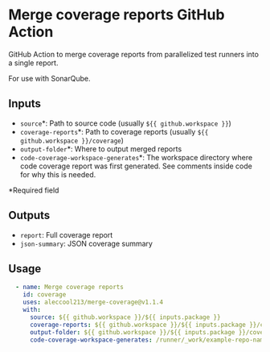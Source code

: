# Merge coverage reports GitHub Action

GitHub Action to merge coverage reports from parallelized test runners into a single report. 

For use with SonarQube.

## Inputs

- `source`*: Path to source code (usually `${{ github.workspace }}`)
- `coverage-reports`*: Path to coverage reports (usually `${{ github.workspace }}/coverage`)
- `output-folder`*: Where to output merged reports
- `code-coverage-workspace-generates`*: The workspace directory where code coverage report was first generated. See comments inside code for why this is needed.

*Required field

## Outputs

- `report`: Full coverage report
- `json-summary`: JSON coverage summary

## Usage

```yaml
  - name: Merge coverage reports
    id: coverage
    uses: aleccool213/merge-coverage@v1.1.4
    with:
      source: ${{ github.workspace }}/${{ inputs.package }}
      coverage-reports: ${{ github.workspace }}/${{ inputs.package }}/coverage
      output-folder: ${{ github.workspace }}/${{ inputs.package }}/coverage-reports
      code-coverage-workspace-generates: /runner/_work/example-repo-name/example-repo-name
```